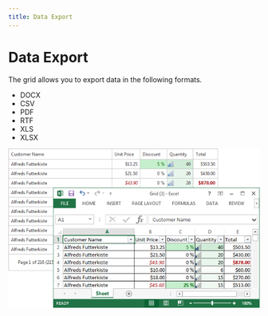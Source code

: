 ```yaml
---
title: Data Export
---
```

# Data Export

The grid allows you to export data in the following formats.

* DOCX 
* CSV 
* PDF 
* RTF 
* XLS 
* XLSX 

![eud-grid-export](../../images/grid-export.png)  



 



